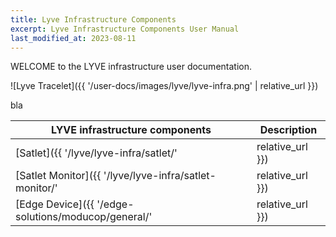 ```yaml
---
title: Lyve Infrastructure Components
excerpt: Lyve Infrastructure Components User Manual
last_modified_at: 2023-08-11
---
```


WELCOME to the LYVE infrastructure user documentation.

![Lyve Tracelet]({{ '/user-docs/images/lyve/lyve-infra.png' | relative_url }})


bla



| LYVE infrastructure components                         | Description      |
| ------------------------------------------------------ | ---------------- |
| [Satlet]({{ '/lyve/lyve-infra/satlet/'                 | relative_url }}) | UWB Satlet (comming soon)                                        |
| [Satlet Monitor]({{ '/lyve/lyve-infra/satlet-monitor/' | relative_url }}) | Satlet Monitor for managing UWB infrastructure (comming soon)    |
| [Edge Device]({{ '/edge-solutions/moducop/general/'    | relative_url }}) | Edge Computer for monitoring & remote mManagement (comming soon) |

